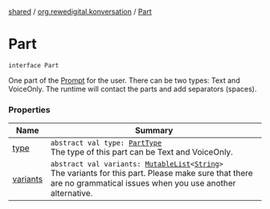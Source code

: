 [shared](../../index.md) / [org.rewedigital.konversation](../index.md) / [Part](./index.md)

# Part

`interface Part`

One part of the [Prompt](../-prompt/index.md) for the user. There can be two types: Text and VoiceOnly. The runtime will contact the parts and add separators (spaces).

### Properties

| Name | Summary |
|---|---|
| [type](type.md) | `abstract val type: `[`PartType`](../-part-type/index.md)<br>The type of this part can be Text and VoiceOnly. |
| [variants](variants.md) | `abstract val variants: `[`MutableList`](https://kotlinlang.org/api/latest/jvm/stdlib/kotlin.collections/-mutable-list/index.html)`<`[`String`](https://kotlinlang.org/api/latest/jvm/stdlib/kotlin/-string/index.html)`>`<br>The variants for this part. Please make sure that there are no grammatical issues when you use another alternative. |
